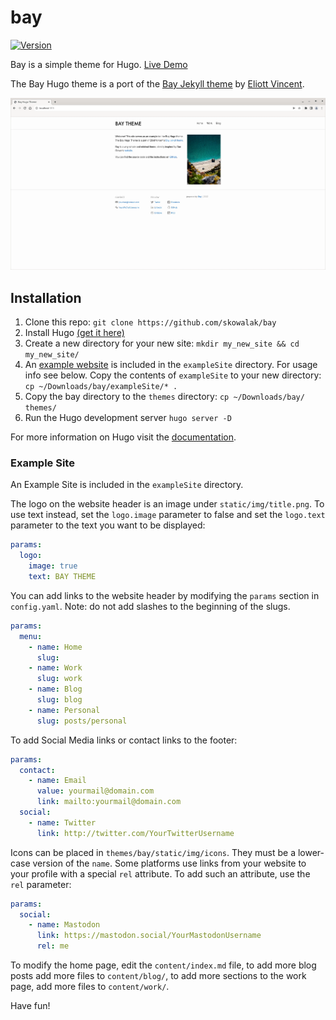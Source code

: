 # bay

[![Version](https://img.shields.io/github/v/release/skowalak/bay)](https://github.com/skowalak/bay/releases/latest/)

Bay is a simple theme for Hugo. [Live Demo][demo]

The Bay Hugo theme is a port of the [Bay Jekyll theme][bay-jekyll] by [Eliott
Vincent][ev].

![screenshot of a webpage with the bay theme installed](/screenshot.png)


## Installation

1. Clone this repo: `git clone https://github.com/skowalak/bay`
2. Install Hugo [(get it here)][hugo]
3. Create a new directory for your new site: `mkdir my_new_site && cd
   my_new_site/`
4. An [example website](#example-site) is included in the `exampleSite`
   directory. For usage info see below. Copy the contents of `exampleSite` to
   your new directory: `cp ~/Downloads/bay/exampleSite/* .`
5. Copy the bay directory to the `themes` directory: `cp ~/Downloads/bay/ themes/`
6. Run the Hugo development server `hugo server -D`

For more information on Hugo visit the [documentation][hugodocs].

### Example Site

An Example Site is included in the `exampleSite` directory.

The logo on the website header is an image under `static/img/title.png`. To use
text instead, set the `logo.image` parameter to false and set the `logo.text`
parameter to the text you want to be displayed:

``` yaml
params:
  logo:
    image: true
    text: BAY THEME
```

You can add links to the website header by modifying the `params` section in
`config.yaml`. Note: do not add slashes to the beginning of the slugs.

``` yaml
params:
  menu:
    - name: Home
      slug: 
    - name: Work
      slug: work
    - name: Blog
      slug: blog
    - name: Personal
      slug: posts/personal
```

To add Social Media links or contact links to the footer:

``` yaml
params:
  contact:
    - name: Email
      value: yourmail@domain.com
      link: mailto:yourmail@domain.com
  social:
    - name: Twitter
      link: http://twitter.com/YourTwitterUsername
```

Icons can be placed in `themes/bay/static/img/icons`. They must be a lower-case
version of the `name`. Some platforms use links from your website to your
profile with a special `rel` attribute. To add such an attribute, use the `rel`
parameter: 

``` yaml
params:
  social:
    - name: Mastodon
      link: https://mastodon.social/YourMastodonUsername
      rel: me
```

To modify the home page, edit the `content/index.md` file, to add more blog
posts add more files to `content/blog/`, to add more sections to the work page,
add more files to `content/work/`.

Have fun!



[demo]: https://skowalak.github.io/bay
[bay-jekyll]: https://github.com/eliottvincent/bay
[ev]: https://github.com/eliottvincent
[hugo]: https://gohugo.io
[hugodocs]: https://gohugo.io/documentation/
